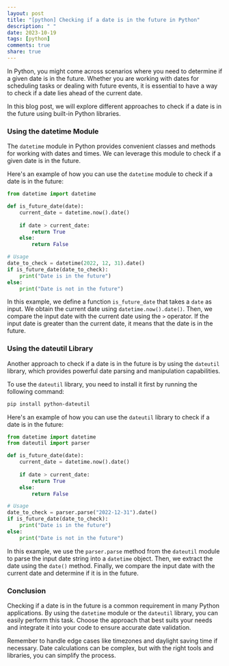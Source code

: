 ```yaml
---
layout: post
title: "[python] Checking if a date is in the future in Python"
description: " "
date: 2023-10-19
tags: [python]
comments: true
share: true
---
```


In Python, you might come across scenarios where you need to determine if a given date is in the future. Whether you are working with dates for scheduling tasks or dealing with future events, it is essential to have a way to check if a date lies ahead of the current date.

In this blog post, we will explore different approaches to check if a date is in the future using built-in Python libraries.

### Using the datetime Module

The `datetime` module in Python provides convenient classes and methods for working with dates and times. We can leverage this module to check if a given date is in the future.

Here's an example of how you can use the `datetime` module to check if a date is in the future:

```python
from datetime import datetime

def is_future_date(date):
    current_date = datetime.now().date()
    
    if date > current_date:
        return True
    else:
        return False

# Usage
date_to_check = datetime(2022, 12, 31).date()
if is_future_date(date_to_check):
    print("Date is in the future")
else:
    print("Date is not in the future")
```

In this example, we define a function `is_future_date` that takes a `date` as input. We obtain the current date using `datetime.now().date()`. Then, we compare the input date with the current date using the `>` operator. If the input date is greater than the current date, it means that the date is in the future.

### Using the dateutil Library

Another approach to check if a date is in the future is by using the `dateutil` library, which provides powerful date parsing and manipulation capabilities.

To use the `dateutil` library, you need to install it first by running the following command:

```bash
pip install python-dateutil
```

Here's an example of how you can use the `dateutil` library to check if a date is in the future:

```python
from datetime import datetime
from dateutil import parser

def is_future_date(date):
    current_date = datetime.now().date()
    
    if date > current_date:
        return True
    else:
        return False

# Usage
date_to_check = parser.parse("2022-12-31").date()
if is_future_date(date_to_check):
    print("Date is in the future")
else:
    print("Date is not in the future")
```

In this example, we use the `parser.parse` method from the `dateutil` module to parse the input date string into a `datetime` object. Then, we extract the date using the `date()` method. Finally, we compare the input date with the current date and determine if it is in the future.

### Conclusion

Checking if a date is in the future is a common requirement in many Python applications. By using the `datetime` module or the `dateutil` library, you can easily perform this task. Choose the approach that best suits your needs and integrate it into your code to ensure accurate date validation.

Remember to handle edge cases like timezones and daylight saving time if necessary. Date calculations can be complex, but with the right tools and libraries, you can simplify the process.
